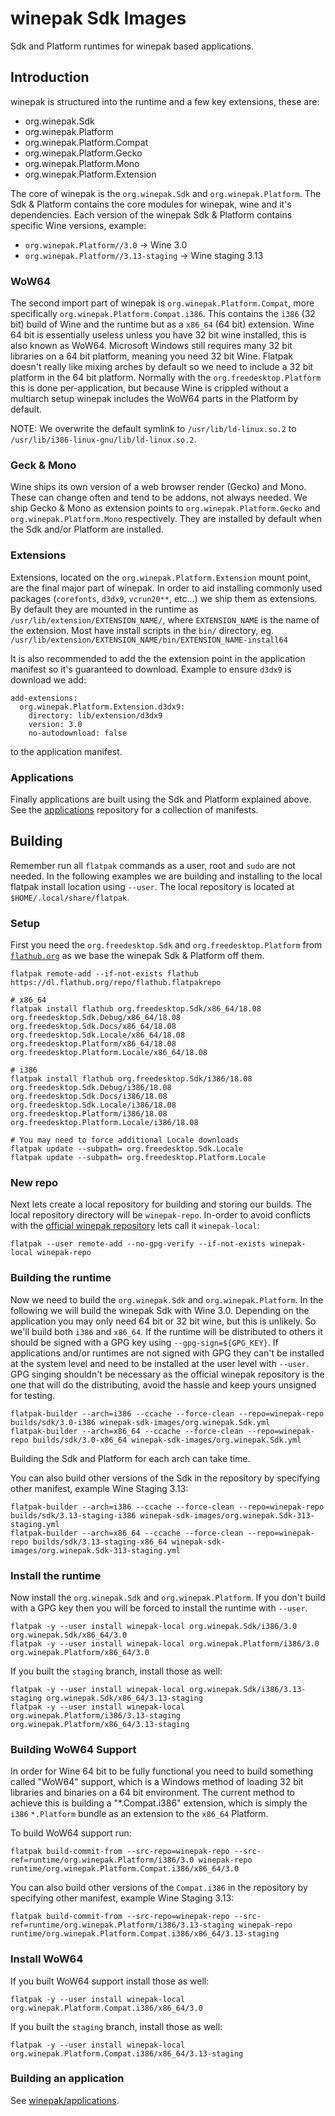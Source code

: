 # winepak Sdk Images
Sdk and Platform runtimes for winepak based applications.

## Introduction
winepak is structured into the runtime and a few key extensions, these are:

 - org.winepak.Sdk
 - org.winepak.Platform
 - org.winepak.Platform.Compat
 - org.winepak.Platform.Gecko
 - org.winepak.Platform.Mono
 - org.winepak.Platform.Extension
 
The core of winepak is the `org.winepak.Sdk` and `org.winepak.Platform`. The Sdk & Platform contains the core modules for winepak, wine and it's dependencies. Each version of the winepak Sdk & Platform contains specific Wine versions, example:

 - `org.winepak.Platform//3.0` -> Wine 3.0
 - `org.winepak.Platform//3.13-staging` -> Wine staging 3.13

### WoW64
The second import part of winepak is `org.winepak.Platform.Compat`, more specifically `org.winepak.Platform.Compat.i386`. This contains the `i386` (32 bit) build of Wine and the runtime but as a `x86_64` (64 bit) extension. Wine 64 bit is essentially useless unless you have 32 bit wine installed, this is also known as WoW64. Microsoft Windows still requires many 32 bit libraries on a 64 bit platform, meaning you need 32 bit Wine. Flatpak doesn't really like mixing arches by default so we need to include a 32 bit platform in the 64 bit platform. Normally with the `org.freedesktop.Platform` this is done per-application, but because Wine is crippled without a multiarch setup winepak includes the WoW64 parts in the Platform by default.

NOTE: We overwrite the default symlink to `/usr/lib/ld-linux.so.2` to `/usr/lib/i386-linux-gnu/lib/ld-linux.so.2`.

### Geck & Mono
Wine ships its own version of a web browser render (Gecko) and Mono. These can change often and tend to be addons, not always needed. We ship Gecko & Mono as extension points to `org.winepak.Platform.Gecko` and `org.winepak.Platform.Mono` respectively. They are installed by default when the Sdk and/or Platform are installed.

### Extensions
Extensions, located on the `org.winepak.Platform.Extension` mount point, are the final major part of winepak. In order to aid installing commonly used packages (`corefonts`, `d3dx9`, `vcrun20**`, etc...) we ship them as extensions. By default they are mounted in the runtime as `/usr/lib/extension/EXTENSION_NAME/`, where `EXTENSION_NAME` is the name of the extension. Most have install scripts in the `bin/` directory, eg. `/usr/lib/extension/EXTENSION_NAME/bin/EXTENSION_NAME-install64`

It is also recommended to add the the extension point in the application manifest so it's guaranteed to download. Example to ensure `d3dx9` is download we add:

    add-extensions:
      org.winepak.Platform.Extension.d3dx9:
        directory: lib/extension/d3dx9
        version: 3.0
        no-autodownload: false

to the application manifest.

### Applications
Finally applications are built using the Sdk and Platform explained above. See the [applications](https://github.com/winepak/applications) repository for a collection of manifests.

## Building
Remember run all `flatpak` commands as a user, root and `sudo` are not needed. In the following examples we are building and installing to the local flatpak install location using `--user`. The local repository is located at `$HOME/.local/share/flatpak`.

### Setup
First you need the `org.freedesktop.Sdk` and `org.freedesktop.Platform` from [`flathub.org`](https://flathub.org) as we base the winepak Sdk & Platform off them.

    flatpak remote-add --if-not-exists flathub https://dl.flathub.org/repo/flathub.flatpakrepo
    
    # x86_64
    flatpak install flathub org.freedesktop.Sdk/x86_64/18.08 org.freedesktop.Sdk.Debug/x86_64/18.08 org.freedesktop.Sdk.Docs/x86_64/18.08 org.freedesktop.Sdk.Locale/x86_64/18.08 org.freedesktop.Platform/x86_64/18.08 org.freedesktop.Platform.Locale/x86_64/18.08
    
    # i386
    flatpak install flathub org.freedesktop.Sdk/i386/18.08 org.freedesktop.Sdk.Debug/i386/18.08 org.freedesktop.Sdk.Docs/i386/18.08 org.freedesktop.Sdk.Locale/i386/18.08 org.freedesktop.Platform/i386/18.08 org.freedesktop.Platform.Locale/i386/18.08

    # You may need to force additional Locale downloads
    flatpak update --subpath= org.freedesktop.Sdk.Locale
    flatpak update --subpath= org.freedesktop.Platform.Locale

### New repo
Next lets create a local repository for building and storing our builds. The local repository directory will be `winepak-repo`. In-order to avoid conflicts with the [official winepak repository](https://winepak.org/) lets call it `winepak-local`:

    flatpak --user remote-add --no-gpg-verify --if-not-exists winepak-local winepak-repo

### Building the runtime
Now we need to build the `org.winepak.Sdk` and `org.winepak.Platform`. In the following we will build the winepak Sdk with Wine 3.0. Depending on the application you may only need 64 bit or 32 bit wine, but this is unlikely. So we'll build both `i386` and `x86_64`. If the runtime will be distributed to others it should be signed with a GPG key using `--gpg-sign=${GPG_KEY}`. If applications and/or runtimes are not signed with GPG they can't be installed at the system level and need to be installed at the user level with `--user`. GPG singing shouldn't be necessary as the official winepak repository is the one that will do the distributing, avoid the hassle and keep yours unsigned for testing.

    flatpak-builder --arch=i386 --ccache --force-clean --repo=winepak-repo builds/sdk/3.0-i386 winepak-sdk-images/org.winepak.Sdk.yml
    flatpak-builder --arch=x86_64 --ccache --force-clean --repo=winepak-repo builds/sdk/3.0-x86_64 winepak-sdk-images/org.winepak.Sdk.yml

Building the Sdk and Platform for each arch can take time.

You can also build other versions of the Sdk in the repository by specifying other manifest, example Wine Staging 3.13:

    flatpak-builder --arch=i386 --ccache --force-clean --repo=winepak-repo builds/sdk/3.13-staging-i386 winepak-sdk-images/org.winepak.Sdk-313-staging.yml
    flatpak-builder --arch=x86_64 --ccache --force-clean --repo=winepak-repo builds/sdk/3.13-staging-x86_64 winepak-sdk-images/org.winepak.Sdk-313-staging.yml

### Install the runtime
Now install the `org.winepak.Sdk` and `org.winepak.Platform`. If you don't build with a GPG key then you will be forced to install the runtime with `--user`.

    flatpak -y --user install winepak-local org.winepak.Sdk/i386/3.0 org.winepak.Sdk/x86_64/3.0
    flatpak -y --user install winepak-local org.winepak.Platform/i386/3.0 org.winepak.Platform/x86_64/3.0

If you built the `staging` branch, install those as well:

    flatpak -y --user install winepak-local org.winepak.Sdk/i386/3.13-staging org.winepak.Sdk/x86_64/3.13-staging 
    flatpak -y --user install winepak-local org.winepak.Platform/i386/3.13-staging org.winepak.Platform/x86_64/3.13-staging

### Building WoW64 Support
In order for Wine 64 bit to be fully functional you need to build something called "WoW64" support, which is a Windows method of loading 32 bit libraries and binaries on a 64 bit environment. The current method to achieve this is building a "*.Compat.i386" extension, which is simply the `i386` `*.Platform` bundle as an extension to the `x86_64` Platform.

To build WoW64 support run:

    flatpak build-commit-from --src-repo=winepak-repo --src-ref=runtime/org.winepak.Platform/i386/3.0 winepak-repo runtime/org.winepak.Platform.Compat.i386/x86_64/3.0

You can also build other versions of the `Compat.i386` in the repository by specifying other manifest, example Wine Staging 3.13:

    flatpak build-commit-from --src-repo=winepak-repo --src-ref=runtime/org.winepak.Platform/i386/3.13-staging winepak-repo runtime/org.winepak.Platform.Compat.i386/x86_64/3.13-staging


### Install WoW64
If you built WoW64 support install those as well:

    flatpak -y --user install winepak-local org.winepak.Platform.Compat.i386/x86_64/3.0

If you built the `staging` branch, install those as well:

    flatpak -y --user install winepak-local org.winepak.Platform.Compat.i386/x86_64/3.13-staging

### Building an application
See [winepak/applications](https://github.com/winepak/applications).

